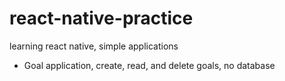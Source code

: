 # react-native-practice
learning react native, simple applications
<ul>
  <li>Goal application, create, read, and delete goals, no database</li>
</ul>
